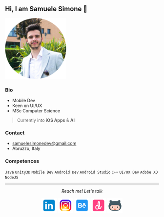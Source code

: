 ## Hi, I am Samuele Simone 👋
<img src="me.png" alt="drawing" width="200"/>

### Bio
* Mobile Dev
* Keen on UI/UX
* MSc Computer Science 
> Currently into **iOS Apps** & **AI**

### Contact
* samuelesimonedev@gmail.com
* Abruzzo, Italy

### Competences
`Java` `Unity3D` `Mobile Dev` 
`Android Dev` `Android Studio` `C++` 
`UI/UX Dev` `Adobe XD` `NodeJS`


<hr>
<p align="center">
  <i>Reach me! Let's talk </i>
<p align="center">
    <a href="https://www.linkedin.com/in/samuele-simone/" alt="Linkedin"><img width="50" height="50" src="https://github.com/samuelesimone/samuelesimone/blob/main/SocialIcons/icons8-linkedin-144.png"></a>
  <a href="https://www.instagram.com/samuelesimone.codes" alt="Instagram"><img width="50" height="50" src="https://github.com/samuelesimone/samuelesimone/blob/main/SocialIcons/icons8-instagram-144.png"></a>
  <a href="https://www.behance.net/samuelesimone" alt="Behance"><img width="50" height="50" src="https://github.com/samuelesimone/samuelesimone/blob/main/SocialIcons/icons8-behance-144.png"></a>
  <a href="https://dribbble.com/samuelesimone" alt="Dribbble"><img width="50" height="50" src="https://github.com/samuelesimone/samuelesimone/blob/main/SocialIcons/icons8-dribbble-144.png"></a>
  <a href="https://www.github.com/samuelesimone/" alt="Linkedin"><img width="50" height="50" src="https://github.com/samuelesimone/samuelesimone/blob/main/SocialIcons/icons8-octocat-144.png"></a>
</p>




